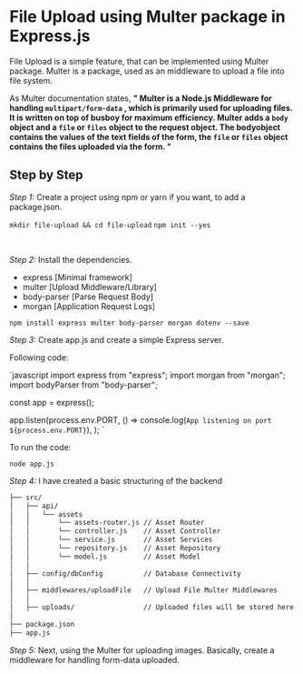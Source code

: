 # File Upload using Multer package in Express.js

File Upload is a simple feature, that can be implemented using Multer package. Multer is a package, used as an middleware to upload a file into file system.


As Multer documentation states,
**" Multer is a Node.js Middleware for handling `multipart/form-data` , which is primarily used for uploading files. It is written on top of busboy for maximum efficiency. Multer adds a `body` object and a `file` or `files` object to the request object. The bodyobject contains the values of the text fields of the form, the `file` or `files` object contains the files uploaded via the form. "**


## Step by Step 

*Step 1:* Create a project using npm or yarn if you want, to add a package.json.

`mkdir file-upload && cd file-upload`
`npm init --yes`

<br>

*Step 2:* Install the dependencies.

- express [Minimal framework]
- multer  [Upload Middleware/Library]
- body-parser [Parse Request Body]
- morgan [Application Request Logs]

`npm install express multer body-parser morgan dotenv --save`

*Step 3:* Create app.js and create a simple Express server.

Following code:

`javascript
import express from "express";
import morgan from  "morgan";
import bodyParser from "body-parser";

const app = express();

app.listen(process.env.PORT, () =>
  console.log(`App listening on port ${process.env.PORT}`),
);
`

To run the code:

`node app.js`


*Step 4:* I have created a basic structuring of the backend

```bash
├── src/
│   ├── api/
│   │   └── assets
│   │       └── assets-router.js // Asset Router
│   │       └── controller.js    // Asset Controller
│   │       └── service.js       // Asset Services
│   │       └── repository.js    // Asset Repository
│   │       └── model.js         // Asset Model
│   │
│   ├── config/dbConfig          // Database Connectivity
│   │
│   ├── middlewares/uploadFile   // Upload File Multer Middlewares
│   │
│   ├── uploads/                 // Uploaded files will be stored here
│
├── package.json
├── app.js
```


*Step 5:* Next, using the Multer for uploading images. Basically, create a middleware for handling form-data uploaded.



